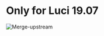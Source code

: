 # Only for Luci 19.07
![Merge-upstream](https://github.com/vison-v/openwrt-packages/workflows/Merge-upstream/badge.svg)
